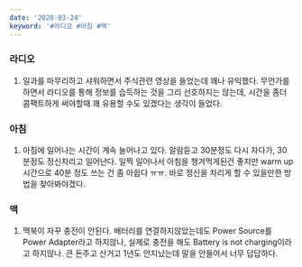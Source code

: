 ```yaml
---
date: '2020-03-24'
keyword: '#라디오 #아침 #맥'
---
```


### 라디오
1. 일과를 마무리하고 샤워하면서 주식관련 영상을 들었는데 꽤나 유익했다. 무언가를 하면서 라디오를 통해 정보를 습득하는 것을 그리 선호하지는 않는데, 시간을 좀더 콤팩트하게 써야할때 꽤 유용할 수도 있겠다는 생각이 들었다. 


### 아침
1. 아침에 일어나는 시간이 계속 늘어나고 있다. 알람듣고 30분정도 다시 자다가, 30분정도 정신차리고 일어난다. 일찍 일어나서 아침을 챙겨먹게된건 좋지만 warm up 시간으로 40분 정도 쓰는 건 좀 아쉽다 ㅠㅠ. 바로 정신을 차리게 할 수 있을만한 방법을 찾아봐야겠다. 

### 맥
1. 맥북이 자꾸 충전이 안된다. 배터리를 연결하지않았는데도 Power Source를 Power Adapter라고 하지않나, 실제로 충전을 해도 Battery is not charging이라고 하지않나. 큰 돈주고 산거고 1년도 안지났는데 말을 안들어서 너무 답답하다. 